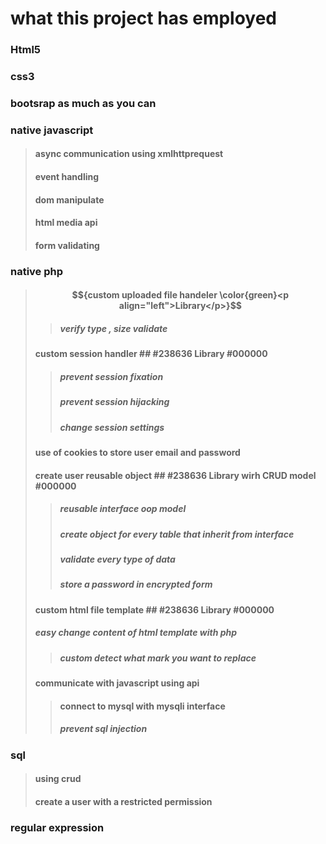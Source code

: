 # what this project has employed
### Html5
### css3
### bootsrap as much as you can
### native javascript
> ####  async communication using xmlhttprequest
> #### event handling
> #### dom manipulate
> #### html media api
> #### form validating
### native php
> #### $${custom uploaded file handeler \color{green}<p align="left">Library</p>}$$
>> ##### verify type , size validate
> ####  custom session handler ## #238636 Library #000000
>> ##### prevent session fixation
>> ##### prevent session hijacking 
>> ##### change session settings
> #### use of cookies to store user email and password
> #### create user reusable object  ## #238636 Library wirh CRUD model #000000
>> ##### reusable interface oop model
>> ##### create object for every table that inherit from interface
>> ##### validate every type of data
>> ##### store a password in encrypted form 
> #### custom html file template ## #238636 Library #000000
> ##### easy change content of html template with php 
>> ##### custom detect what mark you want to replace
> #### communicate with javascript using api 
>> #### connect to mysql with mysqli interface 
>> ##### prevent sql injection 
### sql
> #### using crud 
> #### create a user with a restricted permission
### regular expression 
